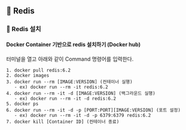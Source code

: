 ## :pushpin: Redis

### :seedling: Redis 설치

#### Docker Container 기반으로 redis 설치하기 (Docker hub)

터미널을 열고 아래와 같이 Command 명령어를 입력한다.

```shell
1. docker pull redis:6.2
2. docker images 
3. docker run --rm [IMAGE:VERSION] (컨테이너 실행)
   - ex) docker run --rm -it redis:6.2
4. docker run --rm -it -d [IMAGE:VERSION] (백그라운드 실행)
   - ex) docker run --rm -it -d redis:6.2
5. docker ps
6. docker run --rm -it -d -p [PORT:PORT][IMAGE:VERSION] (포트 설정)
   - ex) docker run --rm -it -d -p 6379:6379 redis:6.2
7. docker kill [Container ID] (컨테이너 종료)

```

